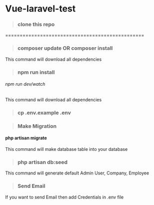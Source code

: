 # Vue-laravel-test

> ### clone this repo
================================================


> ### composer update OR composer install
This command will download all dependencies

> ### npm run install
###### npm run dev/watch
This command will download all dependencies


> ### cp .env.example .env

> ### Make Migration
#### php artisan migrate
This command will make database table into your database

> ### php artisan db:seed
This command will generate default Admin User, Company, Employee

> ### Send Email
If you want to send Email then add Credentials in .env file 
